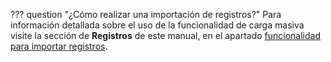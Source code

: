 ??? question "¿Cómo realizar una importación de registros?"
	Para información detallada sobre el uso de la funcionalidad de carga masiva visite la sección de **Registros** de este manual, en el apartado [funcionalidad para importar registros](/registers/#funcionalidad-para-importar-registros).
